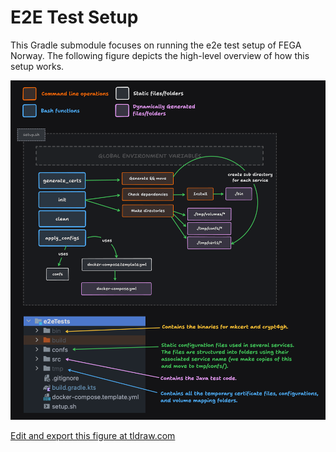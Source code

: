 


# E2E Test Setup

This Gradle submodule focuses on running the e2e test setup of
FEGA Norway. The following figure depicts the high-level overview
of how this setup works.

![FEGA Norway E2E Test Setup Module](figure-1.png)

[Edit and export this figure at tldraw.com](https://www.tldraw.com/r/hQuNVXYht2-H6QRZcMh28?v=-3234,-969,4361,2023&p=page)

